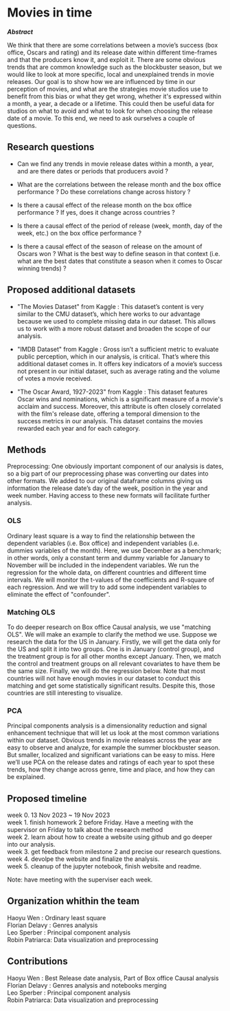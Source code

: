 # Movies in time

***Abstract***

We think that there are some correlations between a movie’s success (box office, Oscars and rating) and its release date within different time-frames and that the producers know it, and exploit it. There are some obvious trends that are common knowledge such as the blockbuster season, but we would like to look at more specific, local and unexplained trends in movie releases. Our goal is to show how we are influenced by time in our perception of movies, and what are the strategies movie studios use to benefit from this bias or what they get wrong, whether it's expressed within a month, a year, a decade or a lifetime. This could then be useful data for studios on what to avoid and what to look for when choosing the release date of a movie. To this end, we need to ask ourselves a couple of questions.


## Research questions

- Can we find any trends in movie release dates within a month, a year, and are there dates or periods that producers avoid ?

- What are the correlations between the release month and the box office performance ? Do these correlations change across history ? 

- Is there a causal effect of the release month on the box office performance ? If yes, does it change across countries ? 

- Is there a causal effect of the period of release (week, month, day of the week, etc.) on the box office performance ? 

- Is there a causal effect of the season of release on the amount of Oscars won ? What is the best way to define season in that context (i.e. what are the best dates that constitute a season when it comes to Oscar winning trends) ?


## Proposed additional datasets
- "The Movies Dataset" from Kaggle : This dataset’s content is very similar to the CMU dataset’s, which here works to our advantage because we used to complete missing data in our dataset. This allows us to work with a more robust dataset and broaden the scope of our analysis.

- "IMDB Dataset" from Kaggle : Gross isn’t a sufficient metric to evaluate public perception, which in our analysis, is critical. That’s where this additional dataset comes in. It offers key indicators of a movie’s success not present in our initial dataset, such as average rating and the volume of votes a movie received.

- "The Oscar Award, 1927-2023" from Kaggle : This dataset features Oscar wins and nominations, which is a significant measure of a movie's acclaim and success. Moreover, this attribute is often closely correlated with the film's release date, offering a temporal dimension to the success metrics in our analysis. This dataset contains the movies rewarded each year and for each category.

## Methods

Preprocessing: One obviously important component of our analysis is dates, so a big part of our preprocessing phase was converting our dates into other formats. We added to our original dataframe columns giving us information the release date’s day of the week, position in the year and week number. Having access to these new formats will facilitate further analysis.


### OLS
Ordinary least square is a way to find the relationship between the dependent variables (i.e. Box office) and independent variables (i.e. dummies variables of the month). Here, we use December as a benchmark; in other words, only a constant term and dummy variable for January to November will be included in the independent variables. We run the regression for the whole data, on different countries and different time intervals. We will monitor the t-values of the coefficients and R-square of each regression. And we will try to add some independent variables to eliminate the effect of "confounder".

### Matching OLS
To do deeper research on Box office Causal analysis, we use "matching OLS". We will make an example to clarify the method we use. Suppose we research the data for the US in January. Firstly, we will get the data only for the US and split it into two groups. One is in January (control group), and the treatment group is for all other months except January. Then, we match the control and treatment groups on all relevant covariates to have them be the same size. Finally, we will do the regression below. Note that most countries will not have enough movies in our dataset to conduct this matching and get some statistically significant results. Despite this, those countries are still interesting to visualize.


### PCA
Principal components analysis is a dimensionality reduction and signal enhancement technique that will let us look at the most common variations within our dataset. Obvious trends in movie releases across the year are easy to observe and analyze, for example the summer blockbuster season. But smaller, localized and significant variations can be easy to miss. Here we’ll use PCA on the release dates and ratings of each year to spot these trends, how they change across genre, time and place, and how they can be explained.

## Proposed timeline

week 0. 13 Nov 2023 ~ 19 Nov 2023\
week 1. finish homework 2 before Friday. Have a meeting with the supervisor on Friday to talk about the research method\
week 2. learn about how to create a website using github and go deeper into our analysis. \
week 3. get feedback from milestone 2 and precise our research questions. \
week 4. devolpe the website and finalize the analysis. \
week 5. cleanup of the jupyter notebook, finish website and readme.

Note: have meeting with the superviser each week.

## Organization whithin the team

Haoyu Wen : Ordinary least square \
Florian Delavy : Genres analysis \
Leo Sperber : Principal component analysis \
Robin Patriarca: Data visualization and preprocessing

## Contributions
Haoyu Wen : Best Release date analysis, Part of Box office Causal analysis \
Florian Delavy : Genres analysis and notebooks merging \
Leo Sperber : Principal component analysis \
Robin Patriarca: Data visualization and preprocessing
